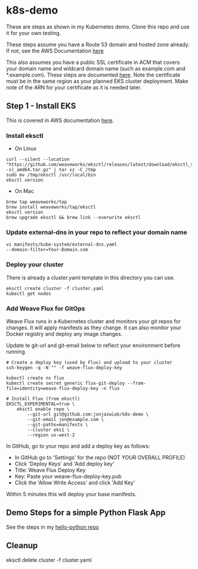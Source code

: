 # k8s-demo

These are steps as shown in my Kubernetes demo.  Clone this repo and use it for your own testing.  

These steps assume you have a Route 53 domain and hosted zone already.  If not, see the AWS Documentation [here](https://docs.aws.amazon.com/Route53/latest/DeveloperGuide/domain-register.html)

This also assumes you have a public SSL certificate in ACM that covers your domain name and wildcard domain name (such as example.com and \*.example.com).  These steps are documented [here](https://docs.aws.amazon.com/acm/latest/userguide/gs-acm-request-public.html).  Note the certificate must be in the same region as your planned EKS cluster deployment.  Make note of the ARN for your certificate as it is needed later.  

## Step 1 - Install EKS 

This is covered in AWS documentation [here](https://docs.aws.amazon.com/eks/latest/userguide/eksctl.html).

### Install eksctl 
 * On Linux 
```
curl --silent --location "https://github.com/weaveworks/eksctl/releases/latest/download/eksctl_$(uname -s)_amd64.tar.gz" | tar xz -C /tmp
sudo mv /tmp/eksctl /usr/local/bin
eksctl version
```

 * On Mac
```
brew tap weaveworks/tap
brew install weaveworks/tap/eksctl
eksctl version 
brew upgrade eksctl && brew link --overwrite eksctl
```

### Update external-dns in your repo to reflect your domain name

```
vi manifests/kube-system/external-dns.yaml
--domain-filter=Your-Domain.com  
```


### Deploy your cluster

There is already a cluster.yaml template in this directory you can use.  

```
eksctl create cluster -f cluster.yaml
kubectl get nodes
```

### Add Weave Flux for GitOps

Weave Flux runs in a Kubernetes cluster and monitors your git repos for changes.  It will apply manifests as they change.  It can also monitor your Docker registry and deploy any image changes.  

Update te git-url and git-email below to reflect your environment before running. 

```
# Create a deploy key (used by Flux) and upload to your cluster
ssh-keygen -q -N "" -f weave-flux-deploy-key

kubectl create ns flux 
kubectl create secret generic flux-git-deploy --from-file=identity=weave-flux-deploy-key -n flux 

# Install Flux (from eksctl) 
EKSCTL_EXPERIMENTAL=true \
    eksctl enable repo \
        --git-url git@github.com:jonjozwiak/k8s-demo \
        --git-email jon@example.com \
        --git-paths=manifests \
        --cluster eks1 \
        --region us-west-2
```

In GitHub, go to your repo and add a deploy key as follows:

* In GitHub go to 'Settings' for the repo (NOT YOUR OVERALL PROFILE)
 * Click 'Deploy Keys' and 'Add deploy key'
 * Title: Weave Flux Deploy Key
 * Key: Paste your weave-flux-deploy-key.pub
 * Click the 'Allow Write Access' and click 'Add Key'

Within 5 minutes this will deploy your base manifests.  

## Demo Steps for a simple Python Flask App 

See the steps in my [hello-python repo](https://github.com/jonjozwiak/hello-python)


## Cleanup 
eksctl delete cluster -f cluster.yaml


